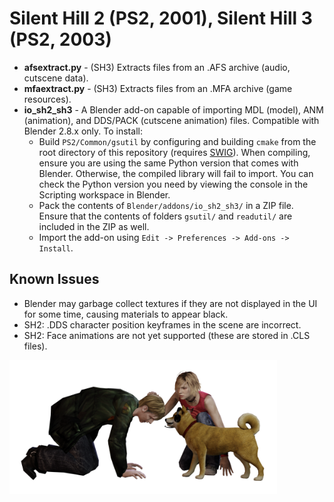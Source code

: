 # Silent Hill 2 (PS2, 2001), Silent Hill 3 (PS2, 2003)

* **afsextract.py** - (SH3) Extracts files from an .AFS archive (audio, cutscene data).
* **mfaextract.py** - (SH3) Extracts files from an .MFA archive (game resources).
* **io_sh2_sh3** - A Blender add-on capable of importing MDL (model), ANM (animation), and DDS/PACK (cutscene animation) files. Compatible with Blender 2.8.x only. To install:
  * Build `PS2/Common/gsutil` by configuring and building `cmake` from the root directory of this repository (requires [SWIG](https://swig.org)). When compiling, ensure you are using the same Python version that comes with Blender. Otherwise, the compiled library will fail to import. You can check the Python version you need by viewing the console in the Scripting workspace in Blender.
  * Pack the contents of `Blender/addons/io_sh2_sh3/` in a ZIP file. Ensure that the contents of folders `gsutil/` and `readutil/` are included in the ZIP as well.
  * Import the add-on using `Edit -> Preferences -> Add-ons -> Install`.

## Known Issues
  * Blender may garbage collect textures if they are not displayed in the UI for some time, causing materials to appear black.
  * SH2: .DDS character position keyframes in the scene are incorrect.
  * SH2: Face animations are not yet supported (these are stored in .CLS files).

<img src="img/jamesandheather.png" alt="So it was all your work!" width="85%">
